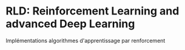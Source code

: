 # RLD: Reinforcement Learning and advanced Deep Learning

Implémentations algorithmes  d'apprentissage par renforcement
